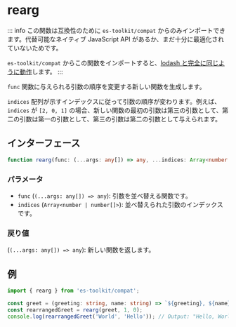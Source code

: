 # rearg

::: info
この関数は互換性のために `es-toolkit/compat` からのみインポートできます。代替可能なネイティブ JavaScript API があるか、まだ十分に最適化されていないためです。

`es-toolkit/compat` からこの関数をインポートすると、[lodash と完全に同じように動作](../../../compatibility.md)します。
:::

`func` 関数に与えられる引数の順序を変更する新しい関数を生成します。

`indices` 配列が示すインデックスに従って引数の順序が変わります。例えば、`indices` が `[2, 0, 1]` の場合、新しい関数の最初の引数は第三の引数として、第二の引数は第一の引数として、第三の引数は第二の引数として与えられます。

## インターフェース

```typescript
function rearg(func: (...args: any[]) => any, ...indices: Array<number | number[]>): (...args: any[]) => any;
```

### パラメータ

- `func` (`(...args: any[]) => any`): 引数を並べ替える関数です。
- `indices` (`Array<number | number[]>`): 並べ替えられた引数のインデックスです。

### 戻り値

(`(...args: any[]) => any`): 新しい関数を返します。

## 例

```typescript
import { rearg } from 'es-toolkit/compat';

const greet = (greeting: string, name: string) => `${greeting}, ${name}!`;
const rearrangedGreet = rearg(greet, 1, 0);
console.log(rearrangedGreet('World', 'Hello')); // Output: "Hello, World!"
```

